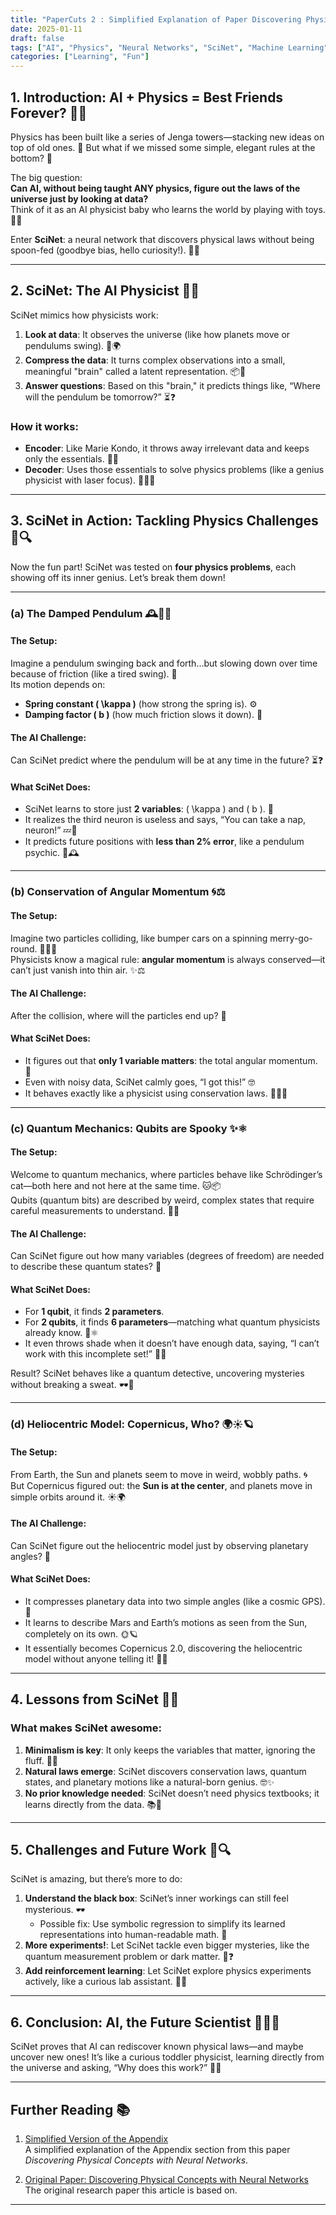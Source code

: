 ```yaml
---
title: "PaperCuts 2 : Simplified Explanation of Paper Discovering Physical Concepts With Neural Networks 🤓✨"
date: 2025-01-11
draft: false
tags: ["AI", "Physics", "Neural Networks", "SciNet", "Machine Learning"]
categories: ["Learning", "Fun"]
---
```


## **1. Introduction: AI + Physics = Best Friends Forever?** 🤝✨

Physics has been built like a series of Jenga towers—stacking new ideas on top of old ones. 🧱 But what if we missed some simple, elegant rules at the bottom? 🤔

The big question:  
**Can AI, without being taught ANY physics, figure out the laws of the universe just by looking at data?**  
Think of it as an AI physicist baby who learns the world by playing with toys. 👶🔬

Enter **SciNet**: a neural network that discovers physical laws without being spoon-fed (goodbye bias, hello curiosity!). 🍼🤖

---

## **2. SciNet: The AI Physicist** 🧠🤓

SciNet mimics how physicists work:
1. **Look at data**: It observes the universe (like how planets move or pendulums swing). 👀🌍  
2. **Compress the data**: It turns complex observations into a small, meaningful "brain" called a latent representation. 📦🧠  
3. **Answer questions**: Based on this "brain," it predicts things like, “Where will the pendulum be tomorrow?” ⏳❓  

### How it works:
- **Encoder**: Like Marie Kondo, it throws away irrelevant data and keeps only the essentials. 🧹✨  
- **Decoder**: Uses those essentials to solve physics problems (like a genius physicist with laser focus). 🎯👩‍🔬  

---

## **3. SciNet in Action: Tackling Physics Challenges** 🌟🔍

Now the fun part! SciNet was tested on **four physics problems**, each showing off its inner genius. Let’s break them down!

---

### **(a) The Damped Pendulum** 🕰️🏋️‍♂️

#### **The Setup**:
Imagine a pendulum swinging back and forth...but slowing down over time because of friction (like a tired swing). 🌊  
Its motion depends on:
- **Spring constant \( \kappa \)** (how strong the spring is). ⚙️  
- **Damping factor \( b \)** (how much friction slows it down). 🛑  

#### **The AI Challenge**:
Can SciNet predict where the pendulum will be at any time in the future? ⏳❓  

#### **What SciNet Does**:
- SciNet learns to store just **2 variables**: \( \kappa \) and \( b \). 🎯  
- It realizes the third neuron is useless and says, “You can take a nap, neuron!” 💤🤖  
- It predicts future positions with **less than 2% error**, like a pendulum psychic. 🔮🕰️  

---

### **(b) Conservation of Angular Momentum** 🌀⚖️

#### **The Setup**:
Imagine two particles colliding, like bumper cars on a spinning merry-go-round. 🚗💥🌀  
Physicists know a magical rule: **angular momentum** is always conserved—it can’t just vanish into thin air. ✨⚖️  

#### **The AI Challenge**:
After the collision, where will the particles end up? 🤔  

#### **What SciNet Does**:
- It figures out that **only 1 variable matters**: the total angular momentum. 🎯  
- Even with noisy data, SciNet calmly goes, “I got this!” 🤓  
- It behaves exactly like a physicist using conservation laws. 👩‍🔬✅  

---

### **(c) Quantum Mechanics: Qubits are Spooky** ✨⚛️

#### **The Setup**:
Welcome to quantum mechanics, where particles behave like Schrödinger’s cat—both here and not here at the same time. 🐱📦  
Qubits (quantum bits) are described by weird, complex states that require careful measurements to understand. 🧙‍♂️  

#### **The AI Challenge**:
Can SciNet figure out how many variables (degrees of freedom) are needed to describe these quantum states? 🤔  

#### **What SciNet Does**:
- For **1 qubit**, it finds **2 parameters**.  
- For **2 qubits**, it finds **6 parameters**—matching what quantum physicists already know. 🎯⚛️  
- It even throws shade when it doesn’t have enough data, saying, “I can’t work with this incomplete set!” 🕵️‍♀️  

Result? SciNet behaves like a quantum detective, uncovering mysteries without breaking a sweat. 🕶️🔎  

---

### **(d) Heliocentric Model: Copernicus, Who?** 🌍☀️🪐

#### **The Setup**:
From Earth, the Sun and planets seem to move in weird, wobbly paths. 🌀  
But Copernicus figured out: the **Sun is at the center**, and planets move in simple orbits around it. ☀️🌍  

#### **The AI Challenge**:
Can SciNet figure out the heliocentric model just by observing planetary angles? 🤔  

#### **What SciNet Does**:
- It compresses planetary data into two simple angles (like a cosmic GPS). 📐  
- It learns to describe Mars and Earth’s motions as seen from the Sun, completely on its own. 🌞🪐  
- It essentially becomes Copernicus 2.0, discovering the heliocentric model without anyone telling it! 🚀✨  

---

## **4. Lessons from SciNet** 🧠💡

### What makes SciNet awesome:
1. **Minimalism is key**: It only keeps the variables that matter, ignoring the fluff. 🧹➖  
2. **Natural laws emerge**: SciNet discovers conservation laws, quantum states, and planetary motions like a natural-born genius. 🤓✨  
3. **No prior knowledge needed**: SciNet doesn’t need physics textbooks; it learns directly from the data. 📚🚫  

---

## **5. Challenges and Future Work** 🚀🔍

SciNet is amazing, but there’s more to do:
1. **Understand the black box**: SciNet’s inner workings can still feel mysterious. 🕶️  
   - Possible fix: Use symbolic regression to simplify its learned representations into human-readable math. 📜  
2. **More experiments!**: Let SciNet tackle even bigger mysteries, like the quantum measurement problem or dark matter. 🌌❓  
3. **Add reinforcement learning**: Let SciNet explore physics experiments actively, like a curious lab assistant. 🧪🤖  

---

## **6. Conclusion: AI, the Future Scientist** 👩‍🔬🤖

SciNet proves that AI can rediscover known physical laws—and maybe uncover new ones! It’s like a curious toddler physicist, learning directly from the universe and asking, “Why does this work?” 🌌✨  

---

## **Further Reading** 📚

1. [Simplified Version of the Appendix](https://raf-97414.github.io/en/posts/appendix_for_paper_cuts2/)  
   A simplified explanation of the Appendix section from this paper *Discovering Physical Concepts with Neural Networks*.

2. [Original Paper: Discovering Physical Concepts with Neural Networks](https://github.com/tirthajyoti/Papers-Literature-ML-DL-RL-AI/blob/master/Application%20of%20AI/Discovering%20physical%20concepts%20with%20neural%20networks.pdf)  
   The original research paper this article is based on. 
---


